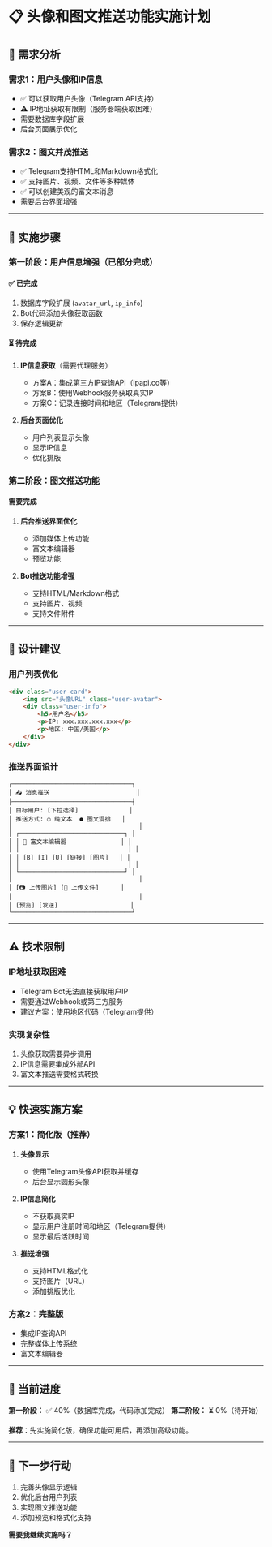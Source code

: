 # 📋 头像和图文推送功能实施计划

## 🎯 需求分析

### 需求1：用户头像和IP信息
- ✅ 可以获取用户头像（Telegram API支持）
- ⚠️ IP地址获取有限制（服务器端获取困难）
- 需要数据库字段扩展
- 后台页面展示优化

### 需求2：图文并茂推送
- ✅ Telegram支持HTML和Markdown格式化
- ✅ 支持图片、视频、文件等多种媒体
- ✅ 可以创建美观的富文本消息
- 需要后台界面增强

---

## 🚀 实施步骤

### 第一阶段：用户信息增强（已部分完成）

#### ✅ 已完成
1. 数据库字段扩展 (`avatar_url`, `ip_info`)
2. Bot代码添加头像获取函数
3. 保存逻辑更新

#### ⏳ 待完成
1. **IP信息获取**（需要代理服务）
   - 方案A：集成第三方IP查询API（ipapi.co等）
   - 方案B：使用Webhook服务获取真实IP
   - 方案C：记录连接时间和地区（Telegram提供）

2. **后台页面优化**
   - 用户列表显示头像
   - 显示IP信息
   - 优化排版

### 第二阶段：图文推送功能

#### 需要完成
1. **后台推送界面优化**
   - 添加媒体上传功能
   - 富文本编辑器
   - 预览功能

2. **Bot推送功能增强**
   - 支持HTML/Markdown格式
   - 支持图片、视频
   - 支持文件附件

---

## 🎨 设计建议

### 用户列表优化
```html
<div class="user-card">
    <img src="头像URL" class="user-avatar">
    <div class="user-info">
        <h5>用户名</h5>
        <p>IP: xxx.xxx.xxx.xxx</p>
        <p>地区: 中国/美国</p>
    </div>
</div>
```

### 推送界面设计
```
┌─────────────────────────────────┐
│ 📤 消息推送                        │
├─────────────────────────────────┤
│ 目标用户: [下拉选择]              │
│ 推送方式: ○ 纯文本  ● 图文混排   │
│                                   │
│ ┌─────────────────────────────┐ │
│ │ 📝 富文本编辑器               │ │
│ │                              │ │
│ │ [B] [I] [U] [链接] [图片]   │ │
│ │                              │ │
│ └─────────────────────────────┘ │
│                                   │
│ [📷 上传图片] [📄 上传文件]      │
│                                   │
│ [预览] [发送]                    │
└─────────────────────────────────┘
```

---

## ⚠️ 技术限制

### IP地址获取困难
- Telegram Bot无法直接获取用户IP
- 需要通过Webhook或第三方服务
- 建议方案：使用地区代码（Telegram提供）

### 实现复杂性
1. 头像获取需要异步调用
2. IP信息需要集成外部API
3. 富文本推送需要格式转换

---

## 💡 快速实施方案

### 方案1：简化版（推荐）
1. **头像显示**
   - 使用Telegram头像API获取并缓存
   - 后台显示圆形头像

2. **IP信息简化**
   - 不获取真实IP
   - 显示用户注册时间和地区（Telegram提供）
   - 显示最后活跃时间

3. **推送增强**
   - 支持HTML格式化
   - 支持图片（URL）
   - 添加排版优化

### 方案2：完整版
- 集成IP查询API
- 完整媒体上传系统
- 富文本编辑器

---

## 📝 当前进度

**第一阶段：** ✅ 40%（数据库完成，代码添加完成）
**第二阶段：** ⏳ 0%（待开始）

**推荐**：先实施简化版，确保功能可用后，再添加高级功能。

---

## 🎯 下一步行动

1. 完善头像显示逻辑
2. 优化后台用户列表
3. 实现图文推送功能
4. 添加预览和格式化支持

**需要我继续实施吗？**

